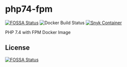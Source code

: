 # php74-fpm
[![FOSSA Status](https://app.fossa.io/api/projects/git%2Bgithub.com%2Fjsdecena%2Fphp72-fpm.svg?type=shield)](https://app.fossa.io/projects/git%2Bgithub.com%2Fjsdecena%2Fphp72-fpm?ref=badge_shield)
![Docker Build Status](https://img.shields.io/docker/cloud/build/jsdecena/php74-fpm)
[![Snyk Container](https://github.com/jsdecena/php74-fpm/actions/workflows/snyk-container-analysis.yml/badge.svg)](https://github.com/jsdecena/php74-fpm/actions/workflows/snyk-container-analysis.yml)

PHP 7.4 with FPM Docker Image


## License
[![FOSSA Status](https://app.fossa.io/api/projects/git%2Bgithub.com%2Fjsdecena%2Fphp72-fpm.svg?type=large)](https://app.fossa.io/projects/git%2Bgithub.com%2Fjsdecena%2Fphp72-fpm?ref=badge_large)
